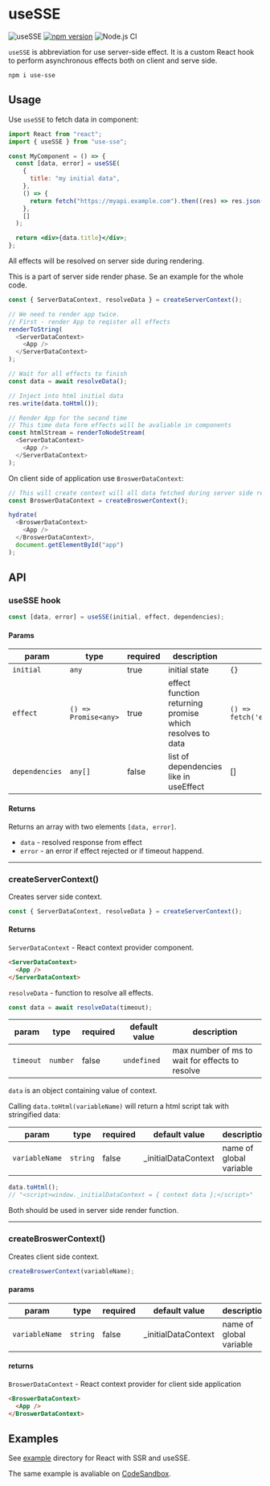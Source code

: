 # useSSE

![useSSE](https://repository-images.githubusercontent.com/262809605/78398700-a279-11ea-9ba2-4c15b6a1ec9a)
[![npm version](https://badgen.net/npm/v/use-sse)](https://www.npmjs.com/package/use-sse)
![Node.js CI](https://github.com/kmoskwiak/useSSE/workflows/Node.js%20CI/badge.svg?branch=master)

`useSSE` is abbreviation for use server-side effect. It is a custom React hook to perform asynchronous effects both on client and serve side.

```
npm i use-sse
```

## Usage

Use `useSSE` to fetch data in component:

```jsx
import React from "react";
import { useSSE } from "use-sse";

const MyComponent = () => {
  const [data, error] = useSSE(
    {
      title: "my initial data",
    },
    () => {
      return fetch("https://myapi.example.com").then((res) => res.json());
    },
    []
  );

  return <div>{data.title}</div>;
};
```

All effects will be resolved on server side during rendering.

This is a part of server side render phase. Se an example for the whole code.

```js
const { ServerDataContext, resolveData } = createServerContext();

// We need to render app twice.
// First - render App to reqister all effects
renderToString(
  <ServerDataContext>
    <App />
  </ServerDataContext>
);

// Wait for all effects to finish
const data = await resolveData();

// Inject into html initial data
res.write(data.toHtml());

// Render App for the second time
// This time data form effects will be avaliable in components
const htmlStream = renderToNodeStream(
  <ServerDataContext>
    <App />
  </ServerDataContext>
);
```

On client side of application use `BroswerDataContext`:

```js
// This will create context will all data fetched during server side rendering
const BroswerDataContext = createBroswerContext();

hydrate(
  <BroswerDataContext>
    <App />
  </BroswerDataContext>,
  document.getElementById("app")
);
```

## API

### useSSE hook

```js
const [data, error] = useSSE(initial, effect, dependencies);
```

#### Params

| param          | type                 | required | description                                              | example                                            |
| -------------- | -------------------- | -------- | -------------------------------------------------------- | -------------------------------------------------- |
| `initial`      | `any`                | true     | initial state                                            | `{}`                                               |
| `effect`       | `() => Promise<any>` | true     | effect function returning promise which resolves to data | `() => fetch('example.com').then(res=>res.json())` |
| `dependencies` | `any[]`              | false    | list of dependencies like in useEffect                   | []                                                 |

#### Returns

Returns an array with two elements `[data, error]`.

- `data` - resolved response from effect
- `error` - an error if effect rejected or if timeout happend.

---

### createServerContext()

Creates server side context.

```js
const { ServerDataContext, resolveData } = createServerContext();
```

#### Returns

`ServerDataContext` - React context provider component.

```html
<ServerDataContext>
  <App />
</ServerDataContext>
```

`resolveData` - function to resolve all effects.

```js
const data = await resolveData(timeout);
```

| param     | type     | required | default value | description                                     |
| --------- | -------- | -------- | ------------- | ----------------------------------------------- |
| `timeout` | `number` | false    | `undefined`   | max number of ms to wait for effects to resolve |

`data` is an object containing value of context.

Calling `data.toHtml(variableName)` will return a html script tak with stringified data:

| param          | type     | required | default value        | description             |
| -------------- | -------- | -------- | -------------------- | ----------------------- |
| `variableName` | `string` | false    | \_initialDataContext | name of global variable |

```js
data.toHtml();
// "<script>window._initialDataContext = { context data };</script>"
```

Both should be used in server side render function.

---

### createBroswerContext()

Creates client side context.

```js
createBroswerContext(variableName);
```

#### params

| param          | type     | required | default value        | description             |
| -------------- | -------- | -------- | -------------------- | ----------------------- |
| `variableName` | `string` | false    | \_initialDataContext | name of global variable |

#### returns

`BroswerDataContext` - React context provider for client side application

```html
<BroswerDataContext>
  <App />
</BroswerDataContext>
```

## Examples

See [example](./example) directory for React with SSR and useSSE.

The same example is avaliable on [CodeSandbox](https://codesandbox.io/s/falling-waterfall-wnlwc?file=/README.md).
